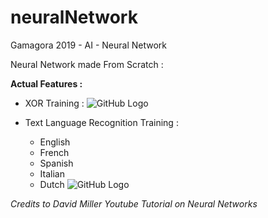 # neuralNetwork
Gamagora 2019 - AI - Neural Network


Neural Network made From Scratch :

**Actual Features :**
- XOR Training :
![GitHub Logo](/images/logo.png)

- Text Language Recognition Training :
  - English
  - French
  - Spanish
  - Italian
  - Dutch
![GitHub Logo](/images/logo.png)


*Credits to David Miller Youtube Tutorial on Neural Networks*
